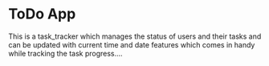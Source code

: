 # ToDo App 
This is a task_tracker which manages the status of users and their tasks and can be updated with current time and date features which comes in handy while tracking the task progress....
